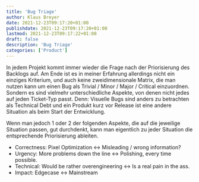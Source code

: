 ```yaml
---
title: 'Bug Triage'
author: Klaus Breyer
date: 2021-12-23T09:17:20+01:00
publishdate: 2021-12-23T09:17:20+01:00
lastmod: 2021-12-23T09:17:22+01:00
draft: false
description: 'Bug Triage'
categories: ['Product']
---
```


In jedem Projekt kommt immer wieder die Frage nach der Priorisierung des Backlogs auf. Am Ende ist es in meiner Erfahrung allerdings nicht ein einziges Kriterium, und auch keine zweidimensionale Matrix, die man nutzen kann um einen Bug als Trivial / Minor / Major / Critical einzuordnen. Sondern es sind vielmehr unterschiedliche Aspekte, von denen nicht jedes auf jeden Ticket-Typ passt. Denn: Visuelle Bugs sind anders zu betrachten als Technical Debt und ein Produkt kurz vor Release ist eine andere Situation als beim Start der Entwicklung.

Wenn man jedoch 1 oder 2 der folgenden Aspekte, die auf die jeweilige Situation passen, gut durchdenkt, kann man eigentlich zu jeder Situation die entsprechende Priorisierung ableiten.

- Correctness: Pixel Optimization ↔ Misleading / wrong information?
- Urgency: More problems down the line ↔ Polishing, every time possible.
- Technical: Would be rather overengineering ↔ Is a real pain in the ass.
- Impact: Edgecase ↔ Mainstream
